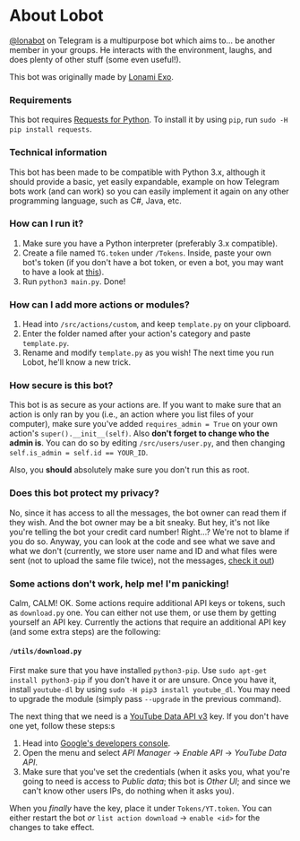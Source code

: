 # About Lobot
[@lonabot](https://telegram.me/lonabot) on Telegram is a multipurpose bot which aims to...
be another member in your groups. He interacts with the environment, laughs, and
does plenty of other stuff (some even useful!).

This bot was originally made by [Lonami Exo](https://telegram.me/Lonami).

### Requirements
This bot requires [Requests for Python](http://docs.python-requests.org/en/latest/).
To install it by using `pip`, run `sudo -H pip install requests`.

### Technical information
This bot has been made to be compatible with Python 3.x, although it should provide a basic,
yet easily expandable, example on how Telegram bots work (and can work) so you can easily
implement it again on any other programming language, such as C#, Java, etc.

### How can I run it?
1. Make sure you have a Python interpreter (preferably 3.x compatible).
2. Create a file named `TG.token` under `/Tokens`. Inside, paste your own bot's
token (if you don't have a bot token, or even a bot, you may want to have
a look at [this](https://core.telegram.org/bots#3-how-do-i-create-a-bot)).
3. Run `python3 main.py`. Done!

### How can I add more actions or modules?
1. Head into `/src/actions/custom`, and keep `template.py` on your clipboard.
2. Enter the folder named after your action's category and paste `template.py`.
3. Rename and modify `template.py` as you wish! The next time you run Lobot, he'll know a new trick.

### How secure is this bot?
This bot is as secure as your actions are. If you want to make sure that an action is only ran by you
(i.e., an action where you list files of your computer), make sure you've added `requires_admin = True`
on your own action's `super().__init__(self)`. Also **don't forget to change who the admin is**.
You can do so by editing `/src/users/user.py`, and then changing `self.is_admin = self.id == YOUR_ID`.

Also, you **should** absolutely make sure you don't run this as root.

### Does this bot protect my privacy?
No, since it has access to all the messages, the bot owner can read them if they wish. And the bot owner
may be a bit sneaky. But hey, it's not like you're telling the bot your credit card number! Right...?
We're not to blame if you do so. Anyway, you can look at the code and see what we save and what we don't
(currently, we store user name and ID and what files were sent (not to upload the same file twice), not
the messages, [check it out](/src/database.py))

### Some actions don't work, help me! I'm panicking!
Calm, CALM! OK. Some actions require additional API keys or tokens, such as `download.py` one.
You can either not use them, or use them by getting yourself an API key.
Currently the actions that require an additional API key (and some extra steps) are the following:

#### `/utils/download.py`
First make sure that you have installed `python3-pip`. Use `sudo apt-get install python3-pip` 
if you don't have it or are unsure. Once you have it, install `youtube-dl` by using `sudo -H pip3 install youtube_dl`.
You may need to upgrade the module (simply pass `--upgrade` in the previous command).

The next thing that we need is a [YouTube Data API v3](https://developers.google.com/youtube/v3/code_samples/#python) key.
If you don't have one yet, follow these steps:s
1. Head into [Google's developers console](https://console.developers.google.com).
2. Open the menu and select _API Manager_ → _Enable API_ → _YouTube Data API_.
3. Make sure that you've set the credentials (when it asks you, what you're going to need is
access to _Public data_; this bot is _Other UI_; and since we can't know other users IPs, do nothing when it asks you).

When you _finally_ have the key, place it under `Tokens/YT.token`.
You can either restart the bot _or_ `list action download` → `enable <id>` for the changes to take effect.

